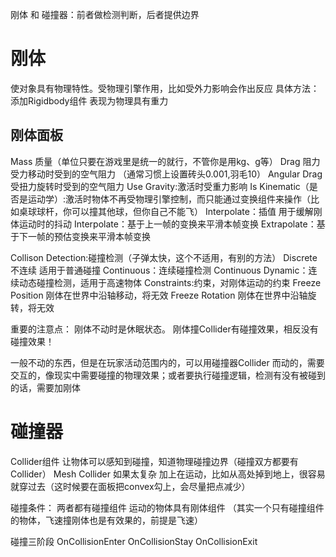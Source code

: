 刚体 和 碰撞器：前者做检测判断，后者提供边界

# 刚体
使对象具有物理特性。受物理引擎作用，比如受外力影响会作出反应
具体方法：添加Rigidbody组件
表现为物理具有重力

## 刚体面板
Mass 质量（单位只要在游戏里是统一的就行，不管你是用kg、g等）
Drag 阻力 受力移动时受到的空气阻力 （通常习惯上设置砖头0.001,羽毛10）
Angular Drag 受扭力旋转时受到的空气阻力
Use Gravity:激活时受重力影响
Is Kinematic（是否是运动学）:激活时物体不再受物理引擎控制，而只能通过变换组件来操作（比如桌球球杆，你可以撞其他球，但你自己不能飞）
Interpolate：插值 用于缓解刚体运动时的抖动
    Interpolate：基于上一帧的变换来平滑本帧变换
    Extrapolate：基于下一帧的预估变换来平滑本帧变换

Collison Detection:碰撞检测（子弹太快，这个不适用，有别的方法）
    Discrete 不连续 适用于普通碰撞
    Continuous：连续碰撞检测
    Continuous Dynamic：连续动态碰撞检测，适用于高速物体
Constraints:约束，对刚体运动的约束
    Freeze Position 刚体在世界中沿轴移动，将无效
    Freeze Rotation 刚体在世界中沿轴旋转，将无效

重要的注意点：
    刚体不动时是休眠状态。
    刚体撞Collider有碰撞效果，相反没有碰撞效果！

一般不动的东西，但是在玩家活动范围内的，可以用碰撞器Collider
而动的，需要交互的，像现实中需要碰撞的物理效果；或者要执行碰撞逻辑，检测有没有被碰到的话，需要加刚体

# 碰撞器
Collider组件
让物体可以感知到碰撞，知道物理碰撞边界（碰撞双方都要有Collider）
Mesh Collider 如果太复杂 加上在运动，比如从高处掉到地上，很容易就穿过去（这时候要在面板把convex勾上，会尽量把点减少）

碰撞条件：
两者都有碰撞组件
运动的物体具有刚体组件
（其实一个只有碰撞组件的物体，飞速撞刚体也是有效果的，前提是飞速）

碰撞三阶段
OnCollisionEnter
OnCollisionStay
OnCollisionExit